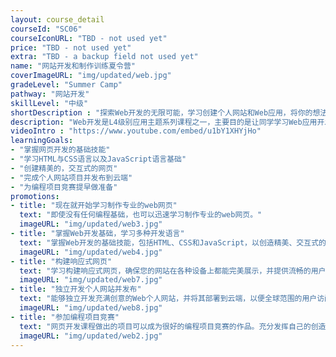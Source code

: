 ```yaml
---
layout: course_detail
courseId: "SC06"
courseIconURL: "TBD - not used yet"
price: "TBD - not used yet"
extra: "TBD - a backup field not used yet"
name: "网站开发和制作训练夏令营"
coverImageURL: "img/updated/web.jpg"
gradeLevel: "Summer Camp"
pathway: "网站开发"
skillLevel: "中级"
shortDescription : "探索Web开发的无限可能，学习创建个人网站和Web应用，将你的想法发布在云端！"
description: "Web开发是L4级别应用主题系列课程之一，主要目的是让同学学习Web应用开发的基础，包括网页HTML与CSS语言，JavaScript语言基础。最终的目标是让同学可以独立做出自己的个人网站，以及初步的Web应用程序，并且发布在云端。"
videoIntro : "https://www.youtube.com/embed/u1bY1XHYjHo"
learningGoals:
- "掌握网页开发的基础技能"
- "学习HTML与CSS语言以及JavaScript语言基础"
- "创建精美的，交互式的网页"
- "完成个人网站项目并发布到云端"
- "为编程项目竞赛提早做准备"
promotions:
- title: "现在就开始学习制作专业的web网页"
  text: "即使没有任何编程基础，也可以迅速学习制作专业的web网页。"
  imageURL: "img/updated/web3.jpg"
- title: "掌握Web开发基础，学习多种开发语言"
  text: "掌握Web开发的基础技能，包括HTML、CSS和JavaScript，以创造精美、交互式的网页体验。"
  imageURL: "img/updated/web4.jpg"
- title: "构建响应式网页"
  text: "学习构建响应式网页，确保您的网站在各种设备上都能完美展示，并提供流畅的用户体验。"
  imageURL: "img/updated/web7.jpg"
- title: "独立开发个人网站并发布"
  text: "能够独立开发充满创意的Web个人网站，并将其部署到云端，以便全球范围的用户访问。"
  imageURL: "img/updated/web8.jpg"
- title: "参加编程项目竞赛"
  text: "网页开发课程做出的项目可以成为很好的编程项目竞赛的作品。充分发挥自己的创造力，动手解决生活中的问题，做实验，发布结果，为大学申请打下基础。"
  imageURL: "img/updated/web2.jpg"
---
```

